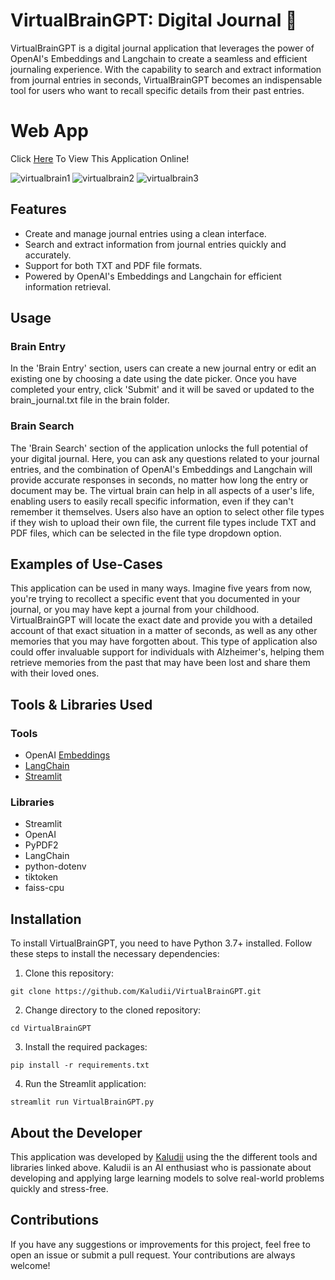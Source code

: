 
# VirtualBrainGPT: Digital Journal 📝

VirtualBrainGPT is a digital journal application that leverages the power of OpenAI's Embeddings and Langchain to create a seamless and efficient journaling experience. With the capability to search and extract information from journal entries in seconds, VirtualBrainGPT becomes an indispensable tool for users who want to recall specific details from their past entries.

# Web App
Click [Here](https://huggingface.co/spaces/Kaludi/VirtualBrainGPT "Here") To View This Application Online!

![virtualbrain1](https://user-images.githubusercontent.com/63890666/236293237-91513db9-aa58-4e9f-953c-74aa30f4be20.png)
![virtualbrain2](https://user-images.githubusercontent.com/63890666/236293231-d3a6562d-7949-485f-a7dd-3333ada98732.png)
![virtualbrain3](https://user-images.githubusercontent.com/63890666/236293238-270ebdd6-c34d-467b-89ef-26cebd89af23.png)

## Features

-   Create and manage journal entries using a clean interface.
-   Search and extract information from journal entries quickly and accurately.
-   Support for both TXT and PDF file formats.
-   Powered by OpenAI's Embeddings and Langchain for efficient information retrieval.

## Usage

### Brain Entry

In the 'Brain Entry' section, users can create a new journal entry or edit an existing one by choosing a date using the date picker. Once you have completed your entry, click 'Submit' and it will be saved or updated to the brain_journal.txt file in the brain folder.

### Brain Search

The 'Brain Search' section of the application unlocks the full potential of your digital journal. Here, you can ask any questions related to your journal entries, and the combination of OpenAI's Embeddings and Langchain will provide accurate responses in seconds, no matter how long the entry or document may be. The virtual brain can help in all aspects of a user's life, enabling users to easily recall specific information, even if they can't remember it themselves. Users also have an option to select other file types if they wish to upload their own file, the current file types include TXT and PDF files, which can be selected in the file type dropdown option.

## Examples of Use-Cases

This application can be used in many ways. Imagine five years from now, you're trying to recollect a specific event that you documented in your journal, or you may have kept a journal from your childhood. VirtualBrainGPT will locate the exact date and provide you with a detailed account of that exact situation in a matter of seconds, as well as any other memories that you may have forgotten about. This type of  application also could offer invaluable support for individuals with Alzheimer's, helping them retrieve memories from the past that may have been lost and share them with their loved ones.

## Tools & Libraries Used

### Tools
-   OpenAI [Embeddings](https://platform.openai.com/docs/guides/embeddings)
-   [LangChain](https://python.langchain.com/en/latest/use_cases/question_answering.html)
-   [Streamlit](https://streamlit.io/)

### Libraries
-   Streamlit
-   OpenAI
-   PyPDF2
-   LangChain
-   python-dotenv
-   tiktoken
-   faiss-cpu

## Installation

To install VirtualBrainGPT, you need to have Python 3.7+ installed. Follow these steps to install the necessary dependencies:

1.  Clone this repository:

`git clone https://github.com/Kaludii/VirtualBrainGPT.git` 

2.  Change directory to the cloned repository:

`cd VirtualBrainGPT` 

3.  Install the required packages:

`pip install -r requirements.txt` 

4.  Run the Streamlit application:

`streamlit run VirtualBrainGPT.py` 

## About the Developer

This application was developed by [Kaludii](https://github.com/Kaludii)  using the the different tools and libraries linked above. Kaludii is an AI enthusiast who is passionate about developing and applying large learning models to solve real-world problems quickly and stress-free.

## Contributions

If you have any suggestions or improvements for this project, feel free to open an issue or submit a pull request. Your contributions are always welcome!
